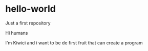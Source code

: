 # hello-world
Just a first repository 

Hi humans 

I'm Kiwici and i want to be de first fruit that can create a program 

